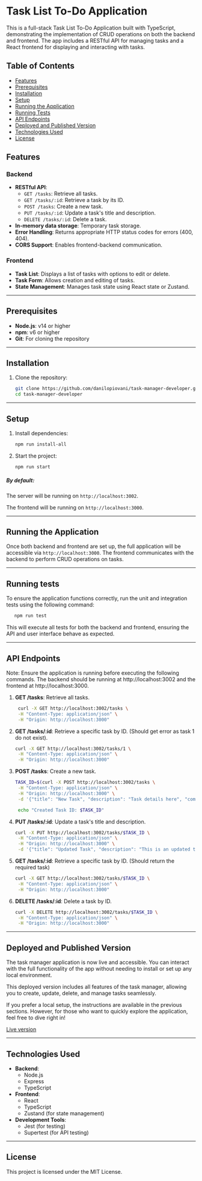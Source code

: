 
# Task List To-Do Application

This is a full-stack Task List To-Do Application built with TypeScript, demonstrating the implementation of CRUD operations on both the backend and frontend. The app includes a RESTful API for managing tasks and a React frontend for displaying and interacting with tasks.

## Table of Contents

- [Features](#features)
- [Prerequisites](#prerequisites)
- [Installation](#installation)
- [Setup](#setup)
- [Running the Application](#running-the-application)
- [Running Tests](#running-tests)
- [API Endpoints](#api-endpoints)
- [Deployed and Published Version](#deployed-and-published-version)
- [Technologies Used](#technologies-used)
- [License](#license)

## Features

### Backend
- **RESTful API**: 
  - `GET /tasks`: Retrieve all tasks.
  - `GET /tasks/:id`: Retrieve a task by its ID.
  - `POST /tasks`: Create a new task.
  - `PUT /tasks/:id`: Update a task's title and description.
  - `DELETE /tasks/:id`: Delete a task.
- **In-memory data storage**: Temporary task storage.
- **Error Handling**: Returns appropriate HTTP status codes for errors (400, 404).
- **CORS Support**: Enables frontend-backend communication.

### Frontend
- **Task List**: Displays a list of tasks with options to edit or delete.
- **Task Form**: Allows creation and editing of tasks.
- **State Management**: Manages task state using React state or Zustand.

---

## Prerequisites

- **Node.js**: v14 or higher
- **npm**: v6 or higher
- **Git**: For cloning the repository

---

## Installation

1. Clone the repository:
   ```bash
   git clone https://github.com/danilopiovani/task-manager-developer.git
   cd task-manager-developer
   ```

---

## Setup

1. Install dependencies:
   ```bash
   npm run install-all
   ```
 
2. Start the project:
   ```bash
   npm run start
   ```

##### By default: 
The server will be running on `http://localhost:3002`.

The frontend will be running on `http://localhost:3000`.

---


## Running the Application

Once both backend and frontend are set up, the full application will be accessible via `http://localhost:3000`. The frontend communicates with the backend to perform CRUD operations on tasks.

---


## Running tests

To ensure the application functions correctly, run the unit and integration tests using the following command:

```bash
   npm run test
```

This will execute all tests for both the backend and frontend, ensuring the API and user interface behave as expected.

---

## API Endpoints

Note: Ensure the application is running before executing the following commands. The backend should be running at http://localhost:3002 and the frontend at http://localhost:3000.

1. **GET /tasks**: Retrieve all tasks.
   ```bash
    curl -X GET http://localhost:3002/tasks \
    -H "Content-Type: application/json" \
    -H "Origin: http://localhost:3000"
    ```

2. **GET /tasks/:id**: Retrieve a specific task by ID. (Should get error as task 1 do not exist).
   ```bash
   curl -X GET http://localhost:3002/tasks/1 \
    -H "Content-Type: application/json" \
    -H "Origin: http://localhost:3000"
   ```

3. **POST /tasks**: Create a new task.
   ```bash
   TASK_ID=$(curl -X POST http://localhost:3002/tasks \
    -H "Content-Type: application/json" \
    -H "Origin: http://localhost:3000" \
    -d '{"title": "New Task", "description": "Task details here", "completed": false}' | jq -r '.id')

    echo "Created Task ID: $TASK_ID"
   ```

4. **PUT /tasks/:id**: Update a task's title and description.
   ```bash
   curl -X PUT http://localhost:3002/tasks/$TASK_ID \
    -H "Content-Type: application/json" \
    -H "Origin: http://localhost:3000" \
    -d '{"title": "Updated Task", "description": "This is an updated task", "completed": true}'
   ```
   
5. **GET /tasks/:id**: Retrieve a specific task by ID. (Should return the required task)
   ```bash
   curl -X GET http://localhost:3002/tasks/$TASK_ID \
    -H "Content-Type: application/json" \
    -H "Origin: http://localhost:3000"
   ```
   
5. **DELETE /tasks/:id**: Delete a task by ID.
   ```bash
   curl -X DELETE http://localhost:3002/tasks/$TASK_ID \
    -H "Content-Type: application/json" \
    -H "Origin: http://localhost:3000"
   ```
  
---

## Deployed and Published Version

The task manager application is now live and accessible. You can interact with the full functionality of the app without needing to install or set up any local environment.

This deployed version includes all features of the task manager, allowing you to create, update, delete, and manage tasks seamlessly.

If you prefer a local setup, the instructions are available in the previous sections. However, for those who want to quickly explore the application, feel free to dive right in!

[Live version ](https://task-manager-developer-frontend.onrender.com/)


---

## Technologies Used

- **Backend**:
  - Node.js
  - Express
  - TypeScript
- **Frontend**:
  - React
  - TypeScript
  - Zustand (for state management)
- **Development Tools**:
  - Jest (for testing)
  - Supertest (for API testing)

---

## License

This project is licensed under the MIT License.
